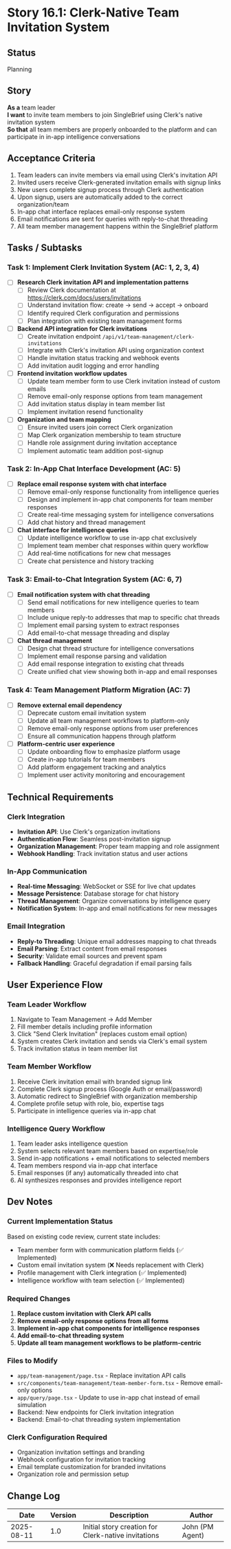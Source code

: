 # Story 16.1: Clerk-Native Team Invitation System

## Status
Planning

## Story
**As a** team leader  
**I want** to invite team members to join SingleBrief using Clerk's native invitation system  
**So that** all team members are properly onboarded to the platform and can participate in in-app intelligence conversations

## Acceptance Criteria
1. Team leaders can invite members via email using Clerk's invitation API
2. Invited users receive Clerk-generated invitation emails with signup links
3. New users complete signup process through Clerk authentication
4. Upon signup, users are automatically added to the correct organization/team
5. In-app chat interface replaces email-only response system
6. Email notifications are sent for queries with reply-to-chat threading
7. All team member management happens within the SingleBrief platform

## Tasks / Subtasks

### Task 1: Implement Clerk Invitation System (AC: 1, 2, 3, 4)
- [ ] **Research Clerk invitation API and implementation patterns**
  - [ ] Review Clerk documentation at https://clerk.com/docs/users/invitations
  - [ ] Understand invitation flow: create → send → accept → onboard
  - [ ] Identify required Clerk configuration and permissions
  - [ ] Plan integration with existing team management forms

- [ ] **Backend API integration for Clerk invitations**
  - [ ] Create invitation endpoint `/api/v1/team-management/clerk-invitations`
  - [ ] Integrate with Clerk's invitation API using organization context
  - [ ] Handle invitation status tracking and webhook events
  - [ ] Add invitation audit logging and error handling

- [ ] **Frontend invitation workflow updates**
  - [ ] Update team member form to use Clerk invitation instead of custom emails
  - [ ] Remove email-only response options from team management
  - [ ] Add invitation status display in team member list
  - [ ] Implement invitation resend functionality

- [ ] **Organization and team mapping**
  - [ ] Ensure invited users join correct Clerk organization
  - [ ] Map Clerk organization membership to team structure
  - [ ] Handle role assignment during invitation acceptance
  - [ ] Implement automatic team addition post-signup

### Task 2: In-App Chat Interface Development (AC: 5)
- [ ] **Replace email response system with chat interface**
  - [ ] Remove email-only response functionality from intelligence queries
  - [ ] Design and implement in-app chat components for team member responses
  - [ ] Create real-time messaging system for intelligence conversations
  - [ ] Add chat history and thread management

- [ ] **Chat interface for intelligence queries**
  - [ ] Update intelligence workflow to use in-app chat exclusively
  - [ ] Implement team member chat responses within query workflow
  - [ ] Add real-time notifications for new chat messages
  - [ ] Create chat persistence and history tracking

### Task 3: Email-to-Chat Integration System (AC: 6, 7)
- [ ] **Email notification system with chat threading**
  - [ ] Send email notifications for new intelligence queries to team members
  - [ ] Include unique reply-to addresses that map to specific chat threads
  - [ ] Implement email parsing system to extract responses
  - [ ] Add email-to-chat message threading and display

- [ ] **Chat thread management**
  - [ ] Design chat thread structure for intelligence conversations
  - [ ] Implement email response parsing and validation
  - [ ] Add email response integration to existing chat threads
  - [ ] Create unified chat view showing both in-app and email responses

### Task 4: Team Management Platform Migration (AC: 7)
- [ ] **Remove external email dependency**
  - [ ] Deprecate custom email invitation system
  - [ ] Update all team management workflows to platform-only
  - [ ] Remove email-only response options from user preferences
  - [ ] Ensure all communication happens through platform

- [ ] **Platform-centric user experience**
  - [ ] Update onboarding flow to emphasize platform usage
  - [ ] Create in-app tutorials for team members
  - [ ] Add platform engagement tracking and analytics
  - [ ] Implement user activity monitoring and encouragement

## Technical Requirements

### Clerk Integration
- **Invitation API**: Use Clerk's organization invitations
- **Authentication Flow**: Seamless post-invitation signup
- **Organization Management**: Proper team mapping and role assignment
- **Webhook Handling**: Track invitation status and user actions

### In-App Communication
- **Real-time Messaging**: WebSocket or SSE for live chat updates
- **Message Persistence**: Database storage for chat history
- **Thread Management**: Organize conversations by intelligence query
- **Notification System**: In-app and email notifications for new messages

### Email Integration
- **Reply-to Threading**: Unique email addresses mapping to chat threads
- **Email Parsing**: Extract content from email responses
- **Security**: Validate email sources and prevent spam
- **Fallback Handling**: Graceful degradation if email parsing fails

## User Experience Flow

### Team Leader Workflow
1. Navigate to Team Management → Add Member
2. Fill member details including profile information
3. Click "Send Clerk Invitation" (replaces custom email option)
4. System creates Clerk invitation and sends via Clerk's email system
5. Track invitation status in team member list

### Team Member Workflow
1. Receive Clerk invitation email with branded signup link
2. Complete Clerk signup process (Google Auth or email/password)
3. Automatic redirect to SingleBrief with organization membership
4. Complete profile setup with role, bio, expertise tags
5. Participate in intelligence queries via in-app chat

### Intelligence Query Workflow
1. Team leader asks intelligence question
2. System selects relevant team members based on expertise/role
3. Send in-app notifications + email notifications to selected members
4. Team members respond via in-app chat interface
5. Email responses (if any) automatically threaded into chat
6. AI synthesizes responses and provides intelligence report

## Dev Notes

### Current Implementation Status
Based on existing code review, current state includes:
- Team member form with communication platform fields (✅ Implemented)
- Custom email invitation system (❌ Needs replacement with Clerk)
- Profile management with Clerk integration (✅ Implemented)
- Intelligence workflow with team selection (✅ Implemented)

### Required Changes
1. **Replace custom invitation with Clerk API calls**
2. **Remove email-only response options from all forms**
3. **Implement in-app chat components for intelligence responses**
4. **Add email-to-chat threading system**
5. **Update all team management workflows to be platform-centric**

### Files to Modify
- `app/team-management/page.tsx` - Replace invitation API calls
- `src/components/team-management/team-member-form.tsx` - Remove email-only options
- `app/query/page.tsx` - Update to use in-app chat instead of email simulation
- Backend: New endpoints for Clerk invitation integration
- Backend: Email-to-chat threading system implementation

### Clerk Configuration Required
- Organization invitation settings and branding
- Webhook configuration for invitation tracking
- Email template customization for branded invitations
- Organization role and permission setup

## Change Log
| Date | Version | Description | Author |
|------|---------|-------------|---------|
| 2025-08-11 | 1.0 | Initial story creation for Clerk-native invitations | John (PM Agent) |